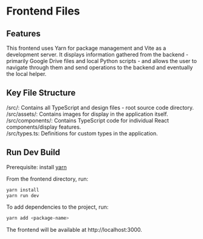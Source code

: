 # Frontend Files

## Features

This frontend uses Yarn for package management and Vite as a development server. It displays information gathered from the backend - primarily Google Drive files and local Python scripts - and allows the user to navigate through them and send operations to the backend and eventually the local helper.

## Key File Structure

/src/: Contains all TypeScript and design files - root source code directory.<br>
/src/assets/: Contains images for display in the application itself.<br>
/src/components/: Contains TypeScript code for individual React components/display features.<br>
/src/types.ts: Definitions for custom types in the application.

## Run Dev Build

Prerequisite: install [yarn](https://yarnpkg.com/)

From the frontend directory, run:

```bash
yarn install
yarn run dev
```

To add dependencies to the project, run:

```bash
yarn add <package-name>
```

The frontend will be available at http://localhost:3000.

